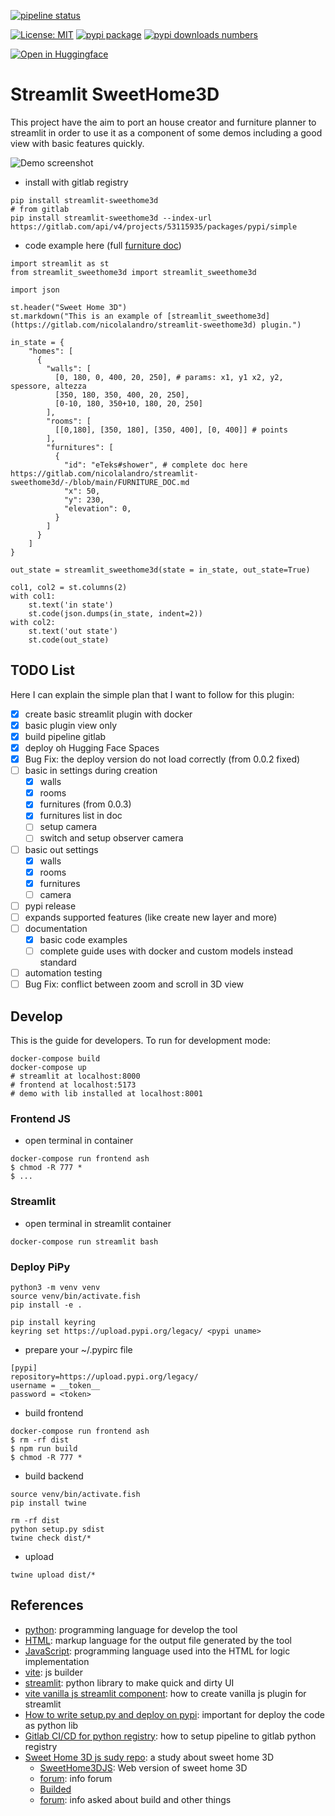 [![pipeline status](https://gitlab.com/nicolalandro/streamlit-sweethome3d/badges/main/pipeline.svg)](https://gitlab.com/nicolalandro/streamlit-sweethome3d/-/commits/main) 

[![License: MIT](https://img.shields.io/badge/license-MIT-lightgray)](LICENSE)
[![pypi package](https://img.shields.io/badge/pypi-streamlit_seqviz-blue)](https://pypi.org/project/streamlit-sweethome3d/)
[![pypi downloads numbers](https://img.shields.io/pypi/dm/streamlit-sweethome3d.svg)](https://pypistats.org/packages/streamlit-sweethome3d)



[![Open in Huggingface](https://huggingface.co/datasets/huggingface/badges/raw/refs%2Fpr%2F11/open-in-hf-spaces-md-dark.svg)](https://huggingface.co/spaces/z-uo/SweetHome3DPlanner)


# Streamlit SweetHome3D
This project have the aim to port an house creator and furniture planner to streamlit in order to use it as a component of some demos including a good view with basic features quickly.

![Demo screenshot](examples/imgs/screen.png)

* install with gitlab registry
```
pip install streamlit-sweethome3d
# from gitlab
pip install streamlit-sweethome3d --index-url https://gitlab.com/api/v4/projects/53115935/packages/pypi/simple
```
* code example here (full [furniture doc](FURNITURE_DOC.md))
```
import streamlit as st
from streamlit_sweethome3d import streamlit_sweethome3d

import json

st.header("Sweet Home 3D")
st.markdown("This is an example of [streamlit_sweethome3d](https://gitlab.com/nicolalandro/streamlit-sweethome3d) plugin.")

in_state = {
    "homes": [
      {
        "walls": [
          [0, 180, 0, 400, 20, 250], # params: x1, y1 x2, y2, spessore, altezza
          [350, 180, 350, 400, 20, 250],
          [0-10, 180, 350+10, 180, 20, 250]
        ],
        "rooms": [
          [[0,180], [350, 180], [350, 400], [0, 400]] # points
        ],
        "furnitures": [
          {
            "id": "eTeks#shower", # complete doc here https://gitlab.com/nicolalandro/streamlit-sweethome3d/-/blob/main/FURNITURE_DOC.md
            "x": 50,
            "y": 230,
            "elevation": 0,
          }
        ]
      }
    ]
}

out_state = streamlit_sweethome3d(state = in_state, out_state=True)

col1, col2 = st.columns(2)
with col1:
    st.text('in state')
    st.code(json.dumps(in_state, indent=2))
with col2:
    st.text('out state')
    st.code(out_state)
```

## TODO List
Here I can explain the simple plan that I want to follow for this plugin:

* [x] create basic streamlit plugin with docker
* [x] basic plugin view only
* [x] build pipeline gitlab
* [x] deploy oh Hugging Face Spaces
* [x] Bug Fix: the deploy version do not load correctly (from 0.0.2 fixed)
* [ ] basic in settings during creation
  * [x] walls
  * [x] rooms
  * [x] furnitures (from 0.0.3)
  * [x] furnitures list in doc
  * [ ] setup camera
  * [ ] switch and setup observer camera
* [ ] basic out settings
  * [x] walls
  * [x] rooms
  * [x] furnitures
  * [ ] camera
* [ ] pypi release
* [ ] expands supported features (like create new layer and more)
* [ ] documentation
  * [x] basic code examples
  * [ ] complete guide uses with docker and custom models instead standard
* [ ] automation testing
* [ ] Bug Fix: conflict between zoom and scroll in 3D view

## Develop
This is the guide for developers. 
To run for development mode:
```
docker-compose build
docker-compose up
# streamlit at localhost:8000
# frontend at localhost:5173
# demo with lib installed at localhost:8001
```

### Frontend JS
* open terminal in container
```
docker-compose run frontend ash
$ chmod -R 777 *
$ ...
```

### Streamlit
* open terminal in streamlit container
```
docker-compose run streamlit bash
```

### Deploy PiPy

```
python3 -m venv venv
source venv/bin/activate.fish
pip install -e .

pip install keyring
keyring set https://upload.pypi.org/legacy/ <pypi uname>
```
* prepare your ~/.pypirc file
```
[pypi]
repository=https://upload.pypi.org/legacy/
username = __token__
password = <token>
```
* build frontend
```
docker-compose run frontend ash
$ rm -rf dist
$ npm run build
$ chmod -R 777 *
```
* build backend
```
source venv/bin/activate.fish
pip install twine

rm -rf dist
python setup.py sdist
twine check dist/*
```
* upload
```
twine upload dist/*
```

## References
* [python](https://www.python.org/): programming language for develop the tool
* [HTML](https://www.w3schools.com/html/): markup language for the output file generated by the tool
* [JavaScript](https://www.w3schools.com/js/): programming language used into the HTML for logic implementation 
* [vite](https://vitejs.dev/): js builder
* [streamlit](https://streamlit.io/): python library to make quick and dirty UI
* [vite vanilla js streamlit component](https://dev.to/aisone/streamlit-custom-components-vite-vanilla-js-40hl): how to create vanilla js plugin for streamlit
* [How to write setup.py and deploy on pypi](https://medium.com/@joel.barmettler/how-to-upload-your-python-package-to-pypi-65edc5fe9c56): important for deploy the code as python lib
* [Gitlab CI/CD for python registry](https://docs.gitlab.com/ee/user/packages/pypi_repository/): how to setup pipeline to gitlab python registry
* [Sweet Home 3D js sudy repo](https://gitlab.com/nicolalandro/study-sweethome3djs): a study about sweet home 3D
    * [SweetHome3DJS](https://sourceforge.net/projects/sweethome3d/files/SweetHome3DJS-source/): Web version of sweet home 3D
    * [forum](http://www.sweethome3d.com/support/forum/viewthread_thread,10403_offset,0): info forum
    * [Builded](https://sourceforge.net/projects/sweethome3d/files/SweetHome3DJS/)
    * [forum](http://www.sweethome3d.com/support/forum/viewthread_thread,12791_lastpage,yes#60399): info asked about build and other things
   